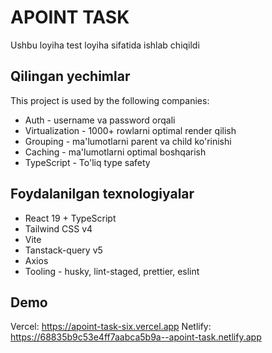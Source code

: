 
# APOINT TASK

Ushbu loyiha test loyiha sifatida ishlab chiqildi


## Qilingan yechimlar

This project is used by the following companies:

- Auth - username va password orqali
- Virtualization - 1000+ rowlarni optimal render qilish
- Grouping - ma'lumotlarni parent va child ko'rinishi
- Caching - ma'lumotlarni optimal boshqarish
- TypeScript - To'liq type safety

## Foydalanilgan texnologiyalar
- React 19 + TypeScript
- Tailwind CSS v4
- Vite
- Tanstack-query v5
- Axios
- Tooling - husky, lint-staged, prettier, eslint


## Demo

Vercel: https://apoint-task-six.vercel.app
Netlify: https://68835b9c53e4ff7aabca5b9a--apoint-task.netlify.app
